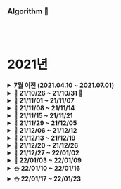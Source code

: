 ### Algorithm 📘


<br />
<br />

# 2021년
<details markdown="1">
<summary><strong> 7월 이전 (2021.04.10 ~ 2021.07.01)</strong></summary>
<br>

4월부터 7월까지 [GitBook](https://app.gitbook.com/@juhwan-dev/s/til/til)에 알고리즘 공부한 내용을 업로드하였습니다.

</details>




<details markdown="1">
<summary><strong> 🌾 21/10/26 ~ 21/10/31 🌾</strong></summary>
<br>
<br>


|                 문제              |                             풀이                             |
| :-------------------------------: | :----------------------------------------------------------- |
|프로그래머스 [거리두기 확인하기](https://bit.ly/3nN7Huz) <br> 프로그래머스 [뉴스 클러스터링](https://bit.ly/3pJU3eh) <br> BOJ 2606 [바이러스](https://www.acmicpc.net/problem/2606) <br> BOJ 2667 [단지번호붙이기](https://www.acmicpc.net/problem/2667) <br> 프로그래머스 [수식 최대화](https://bit.ly/3o0iyRZ) <br> 프로그래머스 [튜플](https://bit.ly/3CyCEJ4) <br> Codeforces #710 (Div.3) [A](https://codeforces.com/contest/1506/problem/A) <br> Codeforces #710 (Div.3) [C](https://codeforces.com/contest/1506/problem/C) <br> BOJ 11279 [최대 힙](https://www.acmicpc.net/problem/11279) |([풀이](https://bit.ly/3bcuWIp)) <br> ([풀이](https://bit.ly/3pB9WU8)) <br> ([풀이](./BaekJoon/src/_24_DFS와_BFS/바이러스_2606번.java)) <br> ([풀이](./BaekJoon/src/_24_DFS와_BFS/단지번호붙이기_2667번.java)) <br> ([풀이](https://bit.ly/2ZBmK1G)) <br> ([풀이1](https://bit.ly/3CwCHVw))([풀이2](https://bit.ly/3EpFLTS)) <br> ([풀이](https://github.com/cofocofo/cofocofo/blob/main/weekly_codeforces/M10/D30%20-%20Codeforces%20Round%20%23710%20(Div.%203)/A%20-%20Strange%20Table/A_%EA%B9%80%EC%A3%BC%ED%99%98.java)) <br> ([풀이](https://github.com/cofocofo/cofocofo/blob/main/weekly_codeforces/M10/D30%20-%20Codeforces%20Round%20%23710%20(Div.%203)/C%20-%20Double-ended%20Strings/C_%EA%B9%80%EC%A3%BC%ED%99%98.java)) <br> ([풀이](./BaekJoon/src/_22_PriorityQueue/최대_힙_11279번.java))<br> |

<br>

</details>


<details markdown="1">
<summary><strong> 🍂 21/11/01 ~ 21/11/07 </strong></summary>
<br>
<br>

|                 문제              |                             풀이                             |
| :-------------------------------: | :----------------------------------------------------------- |
| Codeforces #702 (Div.3) [A](https://codeforces.com/contest/1490/problem/A) <br> Codeforces #702 (Div.3) [B](https://codeforces.com/contest/1490/problem/B) <br> Codeforces #702 (Div.3) [C](https://codeforces.com/contest/1490/problem/C) <br> BOJ 1463 [1로 만들기](https://www.acmicpc.net/problem/1463) | ([풀이](https://github.com/cofocofo/cofocofo/blob/main/weekly_codeforces/M11/D06%20-%20Codeforces%20Round%20%23702%20(Div.%203)/A%20-%20Dense%20Array/A_%EA%B9%80%EC%A3%BC%ED%99%98.java)) <br> ([풀이](https://github.com/cofocofo/cofocofo/blob/main/weekly_codeforces/M11/D06%20-%20Codeforces%20Round%20%23702%20(Div.%203)/B%20-%20Balanced%20Remainders/B_%EA%B9%80%EC%A3%BC%ED%99%98.java)) <br> ([풀이](https://github.com/cofocofo/cofocofo/blob/main/weekly_codeforces/M11/D06%20-%20Codeforces%20Round%20%23702%20(Div.%203)/C%20-%20Sum%20of%20Cubes/C_%EA%B9%80%EC%A3%BC%ED%99%98.java)) <br> ([풀이](https://github.com/juhwankim-dev/Algorithm/blob/main/BaekJoon/src/_1463_1%EB%A1%9C_%EB%A7%8C%EB%93%A4%EA%B8%B0.java))|

<br>

</details>


<details markdown="1">
<summary><strong> 🍂 21/11/08 ~ 21/11/14 </strong></summary>
<br>
<br>

|                 문제              |                             풀이                             |
| :-------------------------------: | :----------------------------------------------------------- |
| Codeforces #697 (Div.3) [A](https://codeforces.com/contest/1475/problem/A) <br> Codeforces #697 (Div.3) [B](https://codeforces.com/contest/1475/problem/B) <br> Codeforces #697 (Div.3) [C](https://codeforces.com/contest/1475/problem/E) <br> 프로그래머스 [가장 큰 수](https://programmers.co.kr/learn/courses/30/lessons/42746) <br>  | ([풀이]()) <br> ([풀이]()) <br> ([풀이]()) <br> ([풀이](https://github.com/juhwankim-dev/ssafyAlgorithmStudy/blob/master/src/ssafyAlgorithmStudy/programmers/level2/Week12_%EA%B0%80%EC%9E%A5_%ED%81%B0_%EC%88%98.java))

<br>

</details>




<details markdown="1">
<summary><strong> 🍂 21/11/15 ~ 21/11/21 </strong></summary>
<br>
<br>

|                 문제              |                             풀이                             |
| :-------------------------------: | :----------------------------------------------------------- |
| 프로그래머스 [소수 찾기](https://programmers.co.kr/learn/courses/30/lessons/42839) <br> 프로그래머스 [게임 맵 최단거리](https://programmers.co.kr/learn/courses/30/lessons/1844) <br> 프로그래머스 [조이스틱](https://programmers.co.kr/learn/courses/30/lessons/42860) | ([풀이](https://github.com/juhwankim-dev/ssafyAlgorithmStudy/blob/master/src/ssafyAlgorithmStudy/programmers/level2/Week13_%EC%86%8C%EC%88%98_%EC%B0%BE%EA%B8%B0.java)) <br> ([풀이](https://github.com/juhwankim-dev/ssafyAlgorithmStudy/blob/master/src/ssafyAlgorithmStudy/programmers/level2/Week13_%EA%B2%8C%EC%9E%84_%EB%A7%B5_%EC%B5%9C%EB%8B%A8%EA%B1%B0%EB%A6%AC.java)) <br> ([풀이](https://github.com/juhwankim-dev/ssafyAlgorithmStudy/blob/master/src/ssafyAlgorithmStudy/programmers/level2/Week13_%EC%A1%B0%EC%9D%B4%EC%8A%A4%ED%8B%B1.java))

<br>

</details>




<details markdown="1">
<summary><strong> 🍂 21/11/29 ~ 21/12/05 </strong></summary>
<br>
<br>

|                 문제              |                             풀이                             |
| :-------------------------------: | :----------------------------------------------------------- |
| 프로그래머스 [예상 대진표](https://programmers.co.kr/learn/courses/30/lessons/12985) <br> 프로그래머스 [순위 검색](https://programmers.co.kr/learn/courses/30/lessons/72412) <br> BOJ 1012 [유기농 배추](https://www.acmicpc.net/problem/1012) <br> 산타클로스는_바빠 (직접 만든 문제) <br> BOJ 2178 [미로 탐색](https://www.acmicpc.net/problem/2178) <br> SWEA 1865 [동철이의 일 분배](https://bit.ly/3xVLS0k) <br> BOJ 7576 [토마토](https://www.acmicpc.net/problem/7576) <br> BOJ 7569 [토마토 3차원](https://www.acmicpc.net/problem/7569) | ([풀이](https://github.com/juhwankim-dev/ssafyAlgorithmStudy/blob/master/src/ssafyAlgorithmStudy/programmers/level2/Week14_%EC%98%88%EC%83%81_%EB%8C%80%EC%A7%84%ED%91%9C.java)) <br> ([풀이](https://github.com/juhwankim-dev/ssafyAlgorithmStudy/blob/master/src/ssafyAlgorithmStudy/programmers/level2/Week14_%EC%88%9C%EC%9C%84_%EA%B2%80%EC%83%89.java)) <br> ([풀이](./BaekJoon/src/_1012_유기농_배추.java)) <br> ([풀이](./SelfMade/직접만든문제_산타클로스는_바빠.java)) <br> ([풀이](./BaekJoon/src/_2178_미로_탐색.java)) <br> ([풀이](./Samsung/src/algorithm/_1865_동철이의_일_분배.java)) <br> ([풀이](./BaekJoon/src/_7576_토마토.java)) <br> ([풀이](./BaekJoon/src/_7569_토마토_3차원.java))



<br>

</details>





<details markdown="1">
<summary><strong> 🎅 21/12/06 ~ 21/12/12 </strong></summary>
<br>
<br>

|                 문제              |                             풀이                             |
| :-------------------------------: | :----------------------------------------------------------- |
| 프로그래머스 [괄호 회전하기](https://programmers.co.kr/learn/courses/30/lessons/76502) <br> 프로그래머스 [위장](https://programmers.co.kr/learn/courses/30/lessons/42578) <br> 프로그래머스 [배달](https://programmers.co.kr/learn/courses/30/lessons/12978) <br> BOJ 1697 [숨바꼭질](https://www.acmicpc.net/problem/1697) <br> BOJ 2206 [벽 부수고 이동하기](https://www.acmicpc.net/problem/2206) <br> BOJ 7562 [나이트의 이동](https://www.acmicpc.net/problem/7562) <br> BOJ 1707 [이분 그래프](https://www.acmicpc.net/problem/1707) | ([풀이](https://github.com/juhwankim-dev/ssafyAlgorithmStudy/blob/master/src/ssafyAlgorithmStudy/programmers/level2/Week15_%EA%B4%84%ED%98%B8_%ED%9A%8C%EC%A0%84%ED%95%98%EA%B8%B0.java)) <br> ([풀이](https://github.com/juhwankim-dev/ssafyAlgorithmStudy/blob/master/src/ssafyAlgorithmStudy/programmers/level2/Week15_%EC%9C%84%EC%9E%A5.java)) <br> ([풀이](https://github.com/juhwankim-dev/ssafyAlgorithmStudy/blob/master/src/ssafyAlgorithmStudy/programmers/level2/Week15_%EB%B0%B0%EB%8B%AC.java)) <br> ([풀이](./BaekJoon/src/_1697_숨바꼭질.java)) <br> ([풀이](./BaekJoon/src/_2206_벽_부수고_이동하기.java)) <br> ([풀이](./BaekJoon/src/_7562_나이트의_이동.java)) <br> ([풀이](./BaekJoon/src/_1707_이분_그래프.java))



<br>

</details>




<details markdown="1">
<summary><strong> 🎅 21/12/13 ~ 21/12/19 </strong></summary>
<br>
<br>

|                 문제              |                             풀이                             |
| :-------------------------------: | :----------------------------------------------------------- |
| 프로그래머스 [H-Index](https://programmers.co.kr/learn/courses/30/lessons/42747) <br> 프로그래머스 [다리를 지나는 트럭](https://programmers.co.kr/learn/courses/30/lessons/42583) <br> 프로그래머스 [카펫](https://programmers.co.kr/learn/courses/30/lessons/42842)| ([풀이](https://github.com/juhwankim-dev/ssafyAlgorithmStudy/blob/master/src/ssafyAlgorithmStudy/programmers/level2/Week16_H_Index.java)) <br> ([풀이](https://github.com/juhwankim-dev/ssafyAlgorithmStudy/blob/master/src/ssafyAlgorithmStudy/programmers/level2/Week16_%EB%8B%A4%EB%A6%AC%EB%A5%BC_%EC%A7%80%EB%82%98%EB%8A%94_%ED%8A%B8%EB%9F%AD.java)) <br> ([풀이](https://github.com/juhwankim-dev/ssafyAlgorithmStudy/blob/master/src/ssafyAlgorithmStudy/programmers/level2/Week16_%EC%B9%B4%ED%8E%AB.java))


<br>

</details>




<details markdown="1">
<summary><strong> 🎅 21/12/20 ~ 21/12/26 </strong></summary>
<br>
<br>

|                 문제              |                             풀이                             |
| :-------------------------------: | :----------------------------------------------------------- |
| 프로그래머스 [괄호 회전하기](https://programmers.co.kr/learn/courses/30/lessons/76502)  | ([풀이](https://github.com/juhwankim-dev/ssafyAlgorithmStudy/blob/master/src/ssafyAlgorithmStudy/programmers/level2/Week15_%EA%B4%84%ED%98%B8_%ED%9A%8C%EC%A0%84%ED%95%98%EA%B8%B0.java))


<br>

</details>




<details markdown="1">
<summary><strong> 🎅 21/12/27 ~ 22/01/02 </strong></summary>
<br>
<br>

|                 문제              |                             풀이                             |
| :-------------------------------: | :----------------------------------------------------------- |
| 프로그래머스 [괄호 회전하기](https://programmers.co.kr/learn/courses/30/lessons/76502)  | ([풀이](https://github.com/juhwankim-dev/ssafyAlgorithmStudy/blob/master/src/ssafyAlgorithmStudy/programmers/level2/Week15_%EA%B4%84%ED%98%B8_%ED%9A%8C%EC%A0%84%ED%95%98%EA%B8%B0.java))


<br>

</details>





<details markdown="1">
<summary><strong> 🎅 22/01/03 ~ 22/01/09 </strong></summary>
<br>
<br>

|                 문제              |                             풀이                             |
| :-------------------------------: | :----------------------------------------------------------- |
| 프로그래머스 [큰 수 만들기](https://programmers.co.kr/learn/courses/30/lessons/42883) <br> 프로그래머스 [프렌즈4블록](https://programmers.co.kr/learn/courses/30/lessons/17679) <br> 프로그래머스 [피로도](https://programmers.co.kr/learn/courses/30/lessons/87946) | ([풀이](https://github.com/juhwankim-dev/ssafyAlgorithmStudy/blob/master/src/ssafyAlgorithmStudy/programmers/level2/Week17_%ED%81%B0_%EC%88%98_%EB%A7%8C%EB%93%A4%EA%B8%B0.java)) <br> ([풀이](https://github.com/juhwankim-dev/ssafyAlgorithmStudy/blob/master/src/ssafyAlgorithmStudy/programmers/level2/Week17_%ED%94%84%EB%A0%8C%EC%A6%884%EB%B8%94%EB%A1%9D.java)) <br> ([풀이](https://github.com/juhwankim-dev/ssafyAlgorithmStudy/blob/master/src/ssafyAlgorithmStudy/programmers/level2/Week17_%ED%94%BC%EB%A1%9C%EB%8F%84.java))


<br>

</details>





<details markdown="1">
<summary><strong> ⛄️ 22/01/10 ~ 22/01/16 </strong></summary>
<br>
<br>

|                 문제              |                             풀이                             |
| :-------------------------------: | :----------------------------------------------------------- |
| 프로그래머스 [2개 이하로 다른 비트](https://programmers.co.kr/learn/courses/30/lessons/77885) <br> 프로그래머스 [삼각 달팽이](https://programmers.co.kr/learn/courses/30/lessons/68645) <br> 프로그래머스 [영어 끝말잇기](https://programmers.co.kr/learn/courses/30/lessons/12981) | ([풀이](https://github.com/juhwankim-dev/ssafyAlgorithmStudy/blob/master/src/ssafyAlgorithmStudy/programmers/level2/Week18_2%EA%B0%9C_%EC%9D%B4%ED%95%98%EB%A1%9C_%EB%8B%A4%EB%A5%B8_%EB%B9%84%ED%8A%B8.java)) <br> ([풀이](https://github.com/juhwankim-dev/ssafyAlgorithmStudy/blob/master/src/ssafyAlgorithmStudy/programmers/level2/Week18_%EC%82%BC%EA%B0%81_%EB%8B%AC%ED%8C%BD%EC%9D%B4.java)) <br> ([풀이](https://github.com/juhwankim-dev/ssafyAlgorithmStudy/blob/master/src/ssafyAlgorithmStudy/programmers/level2/Week18_%EC%98%81%EC%96%B4_%EB%81%9D%EB%A7%90%EC%9E%87%EA%B8%B0.java))


<br>

</details>





<details markdown="1">
<summary><strong> ⛄️ 22/01/17 ~ 22/01/23 </strong></summary>
<br>
<br>

|                 문제              |                             풀이                             |
| :-------------------------------: | :----------------------------------------------------------- |
| 프로그래머스 [주식가격](https://programmers.co.kr/learn/courses/30/lessons/42584) <br> 프로그래머스 [구명보트](https://programmers.co.kr/learn/courses/30/lessons/42885) | ([풀이](https://github.com/juhwankim-dev/ssafyAlgorithmStudy/blob/master/src/ssafyAlgorithmStudy/programmers/level2/Week19_%EC%A3%BC%EC%8B%9D%EA%B0%80%EA%B2%A9.java)) <br> ([풀이](https://github.com/juhwankim-dev/ssafyAlgorithmStudy/blob/master/src/ssafyAlgorithmStudy/programmers/level2/Week19_%EA%B5%AC%EB%AA%85%EB%B3%B4%ED%8A%B8.java))


<br>

</details>

